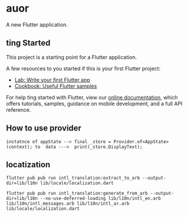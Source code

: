 # auor

A new Flutter application.

## ting Started

This project is a starting point for a Flutter application.

A few resources to  you started if this is your first Flutter project:

- [Lab: Write your first Flutter app](https://flutter.dev/docs/-started/codelab)
- [Cookbook: Useful Flutter samples](https://flutter.dev/docs/cookbook)

For help ting started with Flutter, view our
[online documentation](https://flutter.dev/docs), which offers tutorials,
samples, guidance on mobile development, and a full API reference.


## How to use provider 
```instatnce of appState --> final _store = Provider.of<AppState>(context); to  data --->  print(_store.DisplayText);```


 ## locatization
 ```flutter pub pub run intl_translation:extract_to_arb --output-dir=lib/l10n lib/locale/localization.dart```

 ```flutter pub pub run intl_translation:generate_from_arb --output-dir=lib/l10n --no-use-deferred-loading lib/l10n/intl_en.arb lib/l10n/intl_messages.arb lib/l10n/intl_ar.arb lib/locale/localization.dart```

